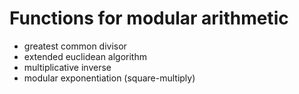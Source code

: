 # Functions for modular arithmetic

- greatest common divisor
- extended euclidean algorithm
- multiplicative inverse
- modular exponentiation (square-multiply)